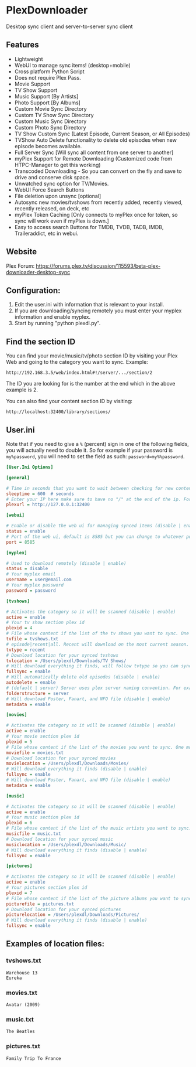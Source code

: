 # PlexDownloader

Desktop sync client and server-to-server sync client

## Features

* Lightweight
* WebUI to manage sync items! (desktop+mobile)
* Cross platform Python Script
* Does not require Plex Pass.
* Movie Support
* TV Show Support
* Music Support [By Artists]
* Photo Support [By Albums]
* Custom Movie Sync Directory
* Custom TV Show Sync Directory
* Custom Music Sync Directory
* Custom Photo Sync Directory
* TV Show Custom Sync (Latest Episode, Current Season, or All Episodes)
* TVShow Auto Delete functionality to delete old episodes when new episode becomes available.
* Full Server Sync [Will sync all content from one server to another]
* myPlex Support for Remote Downloading (Customized code from HTPC-Manager to get this working)
* Transcoded Downloading - So you can convert on the fly and save to drive and conserve disk space.
* Unwatched sync option for TV/Movies.
* WebUI Force Search Buttons
* File deletion upon unsync [optional]
* Autosync new movies/tvshows from recently added, recently viewed, recently released, on deck, etc
* myPlex Token Caching [Only connects to myPlex once for token, so sync will work even if myPlex is down.]
* Easy to access search Buttons for TMDB, TVDB, TADB, IMDB, Traileraddict, etc in webui.

## Website

Plex Forum: https://forums.plex.tv/discussion/115593/beta-plex-downloader-desktop-sync

## Configuration:

1. Edit the user.ini with information that is relevant to your install.
2. If you are downloading/syncing remotely you must enter your myplex information and enable myplex.
3. Start by running "python plexdl.py".

## Find the section ID
You can find your movie/music/tv/photo section ID by visiting your Plex Web and going to the category you want to sync. Example:
```
http://192.168.3.5/web/index.html#!/server/.../section/2
```
The ID you are looking for is the number at the end which in the above example is 2.

You can also find your content section ID by visiting:
```
http://localhost:32400/library/sections/
```

## User.ini

Note that if you need to give a `%` (percent) sign in one of the following fields, you will
actually need to double it. So for example if your password is `my%password`, you will need
to set the field as such: `password=my%%password`.

```ini
[User.Ini Options]

[general]

# Time in seconds that you want to wait between checking for new content. Default is 600 seconds (10 minutes).
sleeptime = 600  # seconds
# Enter your IP here make sure to have no "/" at the end of the ip. For example
plexurl = http://127.0.0.1:32400

[webui]

# Enable or disable the web ui for managing synced items (disable | enable)
status = enable
# Port of the web ui, default is 8585 but you can change to whatever port you want
port = 8585

[myplex]

# Used to download remotely (disable | enable)
status = disable
# Your myplex email
username = user@email.com
# Your myplex password
password = password

[tvshows]

# Activates the category so it will be scanned (disable | enable)
active = enable
# Your tv show section plex id
plexid = 4
# File whose content if the list of the tv shows you want to sync. One tv show per line. Enter exactly how you see it in plex.
tvfile = tvshows.txt
# episode|recent|all. Recent will download on the most current season. All will download every season
tvtype = recent
# Download location for your synced tvshows
tvlocation = /Users/plexdl/Downloads/TV Shows/
# Will download everything it finds, will follow tvtype so you can sync the most recent of every show (disable | enable)
fullsync = enable
# Will automatically delete old episodes (disable | enable)
autodelete = enable
# (default | server) Server uses plex server naming convention. For example .../Season X/Show s1e1 - desc.mkv
folderstructure = server
# Will download Poster, Fanart, and NFO file (disable | enable)
metadata = enable

[movies]

# Activates the category so it will be scanned (disable | enable)
active = enable
# Your movie section plex id
plexid = 5
# File whose content if the list of the movies you want to sync. One movie per line. Format: Movie (year) EX: Avatar (2009)
moviefile = movies.txt
# Download location for your synced movies
movielocation = /Users/plexdl/Downloads/Movies/
# Will download everything it finds (disable | enable)
fullsync = enable
# Will download Poster, Fanart, and NFO file (disable | enable)
metadata = enable

[music]

# Activates the category so it will be scanned (disable | enable)
active = enable
# Your music section plex id
plexid = 6
# File whose content if the list of the music artists you want to sync. One artist per line.
musicfile = music.txt
# Download location for your synced music
musiclocation = /Users/plexdl/Downloads/Music/
# Will download everything it finds (disable | enable)
fullsync = enable

[pictures]

# Activates the category so it will be scanned (disable | enable)
active = enable
# Your pictures section plex id
plexid = 7
# File whose content if the list of the picture albums you want to sync. One album per line.
picturefile = pictures.txt
# Download location for your synced pictures
picturelocation = /Users/plexdl/Downloads/Pictures/
# Will download everything it finds (disable | enable)
fullsync = enable
```

## Examples of location files:

### tvshows.txt
```
Warehouse 13
Eureka
```

### movies.txt
```
Avatar (2009)
```

### music.txt
```
The Beatles
```

### pictures.txt
```
Family Trip To France
```